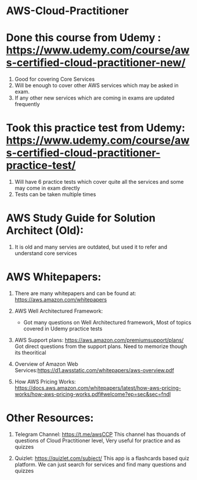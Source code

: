 # AWS-Cloud-Practitioner

# Done this course from Udemy : https://www.udemy.com/course/aws-certified-cloud-practitioner-new/
  1. Good for covering Core Services
  2. Will be enough to cover other AWS services which may be asked in exam. 
  3. If any other new services which are coming in exams are updated frequently

# Took this practice test from Udemy: https://www.udemy.com/course/aws-certified-cloud-practitioner-practice-test/
  1. Will have 6 practice tests which cover quite all the services and some may come in exam directly
  2. Tests can be taken multiple times

# AWS Study Guide for Solution Architect (Old):
  1. It is old and many servies are outdated, but used it to refer and understand core services

# AWS Whitepapers:
  1. There are many whitepapers and can be found at: https://aws.amazon.com/whitepapers
  2. AWS Well Architectured Framework:
     - Got many questions on Well Architectured framework, Most of topics covered in Udemy practice tests
     
  3. AWS Support plans: https://aws.amazon.com/premiumsupport/plans/
     Got direct questions from the support plans. Need to memorize though its theoritical
     
  4. Overview of Amazon Web Services:https://d1.awsstatic.com/whitepapers/aws-overview.pdf
  
  5. How AWS Pricing Works: https://docs.aws.amazon.com/whitepapers/latest/how-aws-pricing-works/how-aws-pricing-works.pdf#welcome?ep=sec&sec=fndl
  
 
 # Other Resources:
  1. Telegram Channel: https://t.me/awsCCP
    This channel has thouands of questions of Cloud Practitioner level, Very useful for practice and as quizzes
  
  2. Quizlet: https://quizlet.com/subject/
    This app is a flashcards based quiz platform. We can just search for services and find many questions and quizzes
